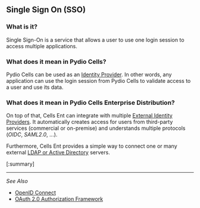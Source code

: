## Single Sign On (SSO)

### What is it?

Single Sign-On is a service that allows a user to use one login session to access multiple applications.

### What does it mean in Pydio Cells?

Pydio Cells can be used as an [Identity Provider](./cells-identity-provider). In other words, any application can use the login session from Pydio Cells to validate access to a user and use its data.

### What does it mean in Pydio Cells Enterprise Distribution?

On top of that, Cells Ent can integrate with multiple [External Identity Providers](./ed-using-sso-external-identity-provider). It automatically creates access for users from third-party services (commercial or on-premise) and understands multiple protocols (*OIDC*, *SAML2.0*, ...).

Furthermore, Cells Ent provides a simple way to connect one or many external [LDAP or Active Directory](./ed-binding-ldap) servers.

[:summary]

--------------------------------------------------------------------------------------------------------
_See Also_

- [OpenID Connect](https://openid.net/connect/)
- [OAuth 2.0 Authorization Framework](https://tools.ietf.org/html/rfc6749)
